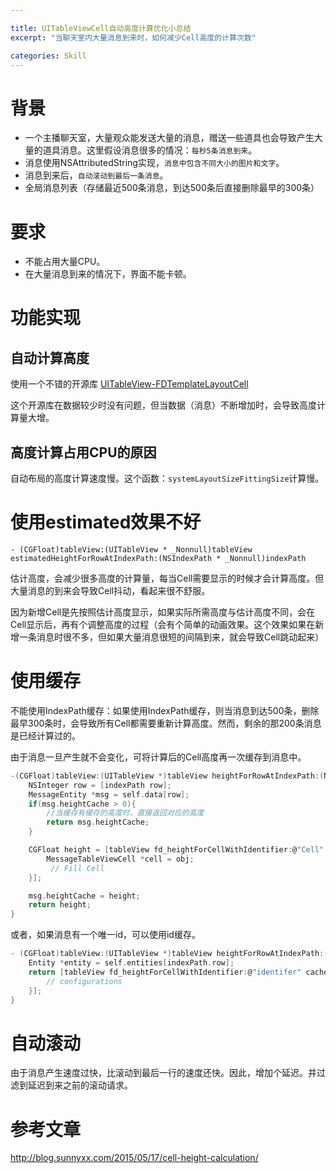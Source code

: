 ```yaml
---

title: UITableViewCell自动高度计算优化小总结
excerpt: "当聊天室内大量消息到来时，如何减少Cell高度的计算次数"

categories: Skill
---
```






# 背景

- 一个主播聊天室，大量观众能发送大量的消息，赠送一些道具也会导致产生大量的道具消息。这里假设消息很多的情况：`每秒5条消息到来`。
- 消息使用NSAttributedString实现，`消息中包含不同大小的图片和文字`。
- 消息到来后，`自动滚动到最后一条消息`。
- 全局消息列表（存储最近500条消息，到达500条后直接删除最早的300条）


# 要求
- 不能占用大量CPU。
- 在大量消息到来的情况下，界面不能卡顿。

# 功能实现


## 自动计算高度
使用一个不错的开源库
[UITableView-FDTemplateLayoutCell](https://github.com/forkingdog/UITableView-FDTemplateLayoutCell)

这个开源库在数据较少时没有问题，但当数据（消息）不断增加时，会导致高度计算量大增。

## 高度计算占用CPU的原因
自动布局的高度计算速度慢。这个函数：`systemLayoutSizeFittingSize`计算慢。


# 使用estimated效果不好

~~~
- (CGFloat)tableView:(UITableView * _Nonnull)tableView estimatedHeightForRowAtIndexPath:(NSIndexPath * _Nonnull)indexPath

~~~
估计高度，会减少很多高度的计算量，每当Cell需要显示的时候才会计算高度。但大量消息的到来会导致Cell抖动，看起来很不舒服。

因为新增Cell是先按照估计高度显示，如果实际所需高度与估计高度不同，会在Cell显示后，再有个调整高度的过程（会有个简单的动画效果。这个效果如果在新增一条消息时很不多，但如果大量消息很短的间隔到来，就会导致Cell跳动起来）

# 使用缓存

不能使用IndexPath缓存：如果使用IndexPath缓存，则当消息到达500条，删除最早300条时，会导致所有Cell都需要重新计算高度。然而，剩余的那200条消息是已经计算过的。

由于消息一旦产生就不会变化，可将计算后的Cell高度再一次缓存到消息中。

~~~c
-(CGFloat)tableView:(UITableView *)tableView heightForRowAtIndexPath:(NSIndexPath *)indexPath{
    NSInteger row = [indexPath row];
    MessageEntity *msg = self.data[row];
    if(msg.heightCache > 0){
   		//当缓存有缓存的高度时，直接返回对应的高度
        return msg.heightCache;
    }

    CGFloat height = [tableView fd_heightForCellWithIdentifier:@"Cell" cacheByIndexPath:indexPath configuration:^(id obj) {
        MessageTableViewCell *cell = obj;
		 // Fill Cell
    }];

    msg.heightCache = height;
    return height;
}
~~~

或者，如果消息有一个唯一id，可以使用id缓存。

~~~c
- (CGFloat)tableView:(UITableView *)tableView heightForRowAtIndexPath:(NSIndexPath *)indexPath {
    Entity *entity = self.entities[indexPath.row];
    return [tableView fd_heightForCellWithIdentifier:@"identifer" cacheByKey:entity.uid configuration:^(id cell) {
        // configurations
    }];
}
~~~

# 自动滚动
由于消息产生速度过快，比滚动到最后一行的速度还快。因此，增加个延迟。并过滤到延迟到来之前的滚动请求。


# 参考文章
http://blog.sunnyxx.com/2015/05/17/cell-height-calculation/




